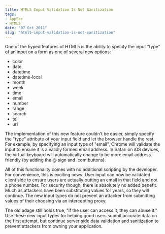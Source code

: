 ```yaml
---
title: HTML5 Input Validation Is Not Sanitization
tags:
- AppSec
- HTML5
date: "07 Oct 2011"
slug: "html5-input-validation-is-not-sanitization"
---
```

One of the hyped features of HTML5 is the ability to specify the input "type"
of an input on a form as one of several new options:

+ color
+ date
+ datetime
+ datetime-local
+ month
+ week
+ time
+ email
+ number
+ range
+ search
+ tel
+ url

The implementation of this new feature couldn't be easier, simply specify the
"type" attribute of your input field and let the browser handle the rest. For
example, by specifying an input type of "email", Chrome will validate the input
to ensure it is a validly formed email address. In Safari on iOS devices, the
virtual keyboard will automatically change to be more email address friendly
(by adding the @ sign and .com buttons).

All of this functionality comes with no additional scripting by the developer.
For convenience, this is exciting news. User input can now be validated client
side to ensure users are actually putting an email in that field and not a phone
number. For security though, there is absolutely no added benefit. Much as
attackers have been substituting values for years, so they will continue.
The new input types do not prevent an attacker from submitting values of their
choosing via an intercepting proxy.

The old adage still holds true, "If the user can access it, they can abuse it."
Use these new input types for helping good users submit accurate data on the
first attempt, but continue server side data validation and sanitization to
prevent attackers from owning your application.
